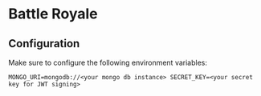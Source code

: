 # Battle Royale

## Configuration

Make sure to configure the following environment variables:

`
MONGO_URI=mongodb://<your mongo db instance>
SECRET_KEY=<your secret key for JWT signing>
`